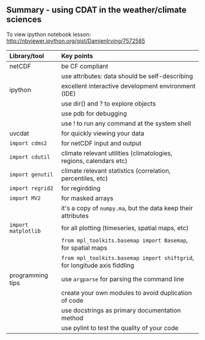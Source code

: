 ## Summary - using CDAT in the weather/climate sciences

To view ipython notebook lesson: http://nbviewer.ipython.org/gist/DamienIrving/7572585  

| Library/tool | Key points | 
|:-------------|:-----|
| netCDF       | be CF compliant |
|              | use attributes: data should be self-describing |
| ipython      | excellent interactive development environment (IDE) |
|              | use dir() and ? to explore objects |
|	       | use pdb for debugging |
|	       | use ! to run any command at the system shell |
| uvcdat       | for quickly viewing your data |
| `import cdms2` | for netCDF input and output |
| `import cdutil` | climate relevant utilities (climatologies, regions, calendars etc) |
| `import genutil` | climate relevant statistics (correlation, percentiles, etc) |
| `import regrid2` | for regirdding |
| `import MV2` | for masked arrays |
|              | it's a copy of `numpy.ma`, but the data keep their attributes | 
| `import matplotlib` | for all plotting (timeseries, spatial maps, etc) |
|                     | `from mpl_toolkits.basemap import Basemap`, for spatial maps |
|                     | `from mpl_toolkits.basemap import shiftgrid`, for longitude axis fiddling |
| programming tips  | use `argparse` for parsing the command line | 
|                   | create your own modules to avoid duplication of code |
|                   | use docstrings as primary documentation method |
|                   | use pylint to test the quality of your code |
